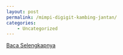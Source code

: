 ```yaml
---
layout: post
permalink: /mimpi-digigit-kambing-jantan/
categories:
    - Uncategorized
---
```


[Baca Selengkapnya](/10)